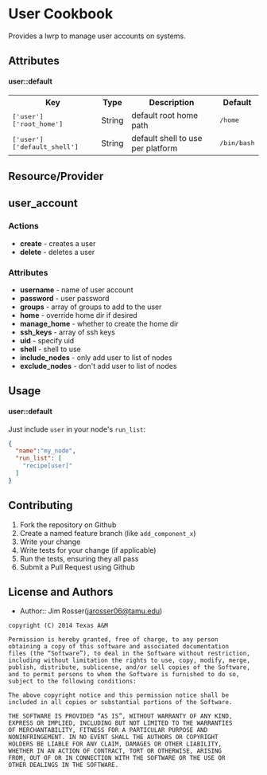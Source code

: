 User Cookbook
=============
Provides a lwrp to manage user accounts on systems.

Attributes
----------
#### user::default
<table>
  <tr>
    <th>Key</th>
    <th>Type</th>
    <th>Description</th>
    <th>Default</th>
  </tr>
  <tr>
    <td><tt>['user']['root_home']</tt></td>
    <td>String</td>
    <td>default root home path</td>
    <td><tt>/home</tt></td>
  </tr>
  <tr>
    <td><tt>['user']['default_shell']</tt></td>
    <td>String</td>
    <td>default shell to use per platform</td>
    <td><tt>/bin/bash</tt></td>
  </tr>
</table>

Resource/Provider
-----------------

## user_account

### Actions
- **create** - creates a user
- **delete** - deletes a user

### Attributes
- **username** - name of user account
- **password** - user password
- **groups** - array of groups to add to the user
- **home** - override home dir if desired
- **manage_home** - whether to create the home dir
- **ssh_keys** - array of ssh keys
- **uid** - specify uid
- **shell** - shell to use
- **include_nodes** - only add user to list of nodes
- **exclude_nodes** - don't add user to list of nodes

Usage
-----
#### user::default

Just include `user` in your node's `run_list`:

```json
{
  "name":"my_node",
  "run_list": [
    "recipe[user]"
  ]
}
```

Contributing
------------
1. Fork the repository on Github
2. Create a named feature branch (like `add_component_x`)
3. Write your change
4. Write tests for your change (if applicable)
5. Run the tests, ensuring they all pass
6. Submit a Pull Request using Github

License and Authors
-------------------
- Author:: Jim Rosser(jarosser06@tamu.edu)

```text
copyright (C) 2014 Texas A&M

Permission is hereby granted, free of charge, to any person
obtaining a copy of this software and associated documentation
files (the “Software”), to deal in the Software without restriction,
including without limitation the rights to use, copy, modify, merge,
publish, distribute, sublicense, and/or sell copies of the Software,
and to permit persons to whom the Software is furnished to do so,
subject to the following conditions:

The above copyright notice and this permission notice shall be
included in all copies or substantial portions of the Software.

THE SOFTWARE IS PROVIDED “AS IS”, WITHOUT WARRANTY OF ANY KIND,
EXPRESS OR IMPLIED, INCLUDING BUT NOT LIMITED TO THE WARRANTIES
OF MERCHANTABILITY, FITNESS FOR A PARTICULAR PURPOSE AND
NONINFRINGEMENT. IN NO EVENT SHALL THE AUTHORS OR COPYRIGHT
HOLDERS BE LIABLE FOR ANY CLAIM, DAMAGES OR OTHER LIABILITY,
WHETHER IN AN ACTION OF CONTRACT, TORT OR OTHERWISE, ARISING
FROM, OUT OF OR IN CONNECTION WITH THE SOFTWARE OR THE USE OR
OTHER DEALINGS IN THE SOFTWARE.
```
